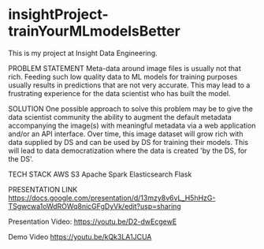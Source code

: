 # insightProject-trainYourMLmodelsBetter 

This is my project at Insight Data Engineering. 

PROBLEM STATEMENT
Meta-data around image files is usually not that rich. Feeding such low quality data to ML models for 
training purposes usually results in predictions that are not very accurate. This may lead to a 
frustrating experience for the data scientist who has built the model.

SOLUTION
One possible approach to solve this problem may be to give the data scientist community the ability to 
augment the default metadata accompanying the image(s) with meaningful metadata via a web application 
and/or an API interface. Over time, this image dataset will grow rich with data supplied by DS and can 
be used by DS for training their models. This will lead to data democratization where the data is 
created 'by the DS, for the DS'.

TECH STACK
AWS S3
Apache Spark
Elasticsearch
Flask

PRESENTATION LINK
<https://docs.google.com/presentation/d/13mzy8v6vL_H5hHzG-TSgwcwa1oWdROWq8nicGFgDyVk/edit?usp=sharing>

Presentation Video:
<https://youtu.be/D2-dwEcgewE>

Demo Video
<https://youtu.be/kQk3LA1JCUA>
